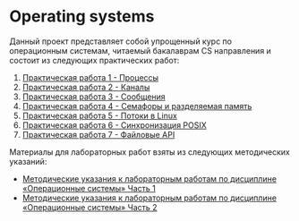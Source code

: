# Operating systems

Данный проект представляет собой упрощенный курс по операционным системам, читаемый бакалаврам CS направления и состоит
из следующих практических работ:

1. [Практическая работа 1 - Процессы](fork-process/README.md)
2. [Практическая работа 2 - Каналы](channels/README.md)
3. [Практическая работа 3 - Сообщения](message/README.md)
4. [Практическая работа 4 - Семафоры и разделяемая память](semaphore/README.md)
5. [Практическая работа 5 - Потоки в Linux](threads/README.md)
6. [Практическая работа 6 - Синхронизация POSIX](mutex/README.md)
7. [Практическая работа 7 - Файловые API](file-api/README.md)

Материалы для лабораторных работ взяты из следующих методических указаний:

- [Методические указания к лабораторным работам по дисциплине «Операционные системы» Часть 1](assets/laboratory-course-os-1.pdf)
- [Методические указания к лабораторным работам по дисциплине «Операционные системы» Часть 2](assets/laboratory-course-os-2.pdf)
